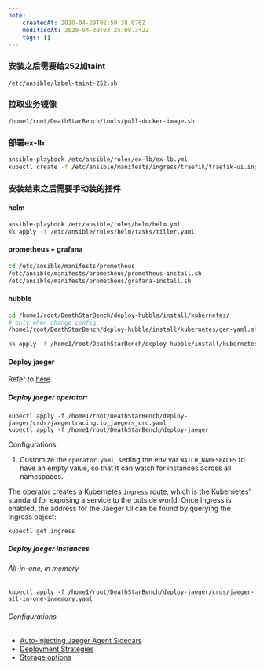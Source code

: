 ```yaml
---
note:
    createdAt: 2020-04-29T02:59:38.076Z
    modifiedAt: 2020-04-30T03:25:09.342Z
    tags: []
---
```

### 安装之后需要给252加taint
  `/etc/ansible/label-taint-252.sh`
  
### 拉取业务镜像
```bash
/home1/root/DeathStarBench/tools/pull-docker-image.sh
```

### 部署ex-lb
```bash
ansible-playbook /etc/ansible/roles/ex-lb/ex-lb.yml
kubectl create -f /etc/ansible/manifests/ingress/traefik/traefik-ui.ing.yaml
```
### 安装结束之后需要手动装的插件
  
#### helm
  ```bash
  ansible-playbook /etc/ansible/roles/helm/helm.yml
  kk apply -f /etc/ansible/roles/helm/tasks/tiller.yaml
  ```
    
#### prometheus + grafana
   ```bash
   cd /etc/ansible/manifests/prometheus
   /etc/ansible/manifests/prometheus/prometheus-install.sh
   /etc/ansible/manifests/prometheus/grafana-install.sh
   ```
#### hubble
   ```bash
   cd /home1/root/DeathStarBench/deploy-hubble/install/kubernetes/
   # only when change config
   /home1/root/DeathStarBench/deploy-hubble/install/kubernetes/gen-yaml.sh
   
   kk apply -f /home1/root/DeathStarBench/deploy-hubble/install/kubernetes/install-hubble.yaml
   ```
   



#### Deploy jaeger

Refer to [here](https://www.jaegertracing.io/docs/1.17/operator/).

##### Deploy jaeger operator:

```
kubectl apply -f /home1/root/DeathStarBench/deploy-jaeger/crds/jaegertracing.io_jaegers_crd.yaml
kubectl apply -f /home1/root/DeathStarBench/deploy-jaeger
```

Configurations:

1. Customize the `operator.yaml`, setting the env var `WATCH_NAMESPACES` to have an empty value, so that it can watch for instances across all namespaces.

The operator creates a Kubernetes [`ingress`](https://kubernetes.io/docs/concepts/services-networking/ingress/) route, which is the Kubernetes’ standard for exposing a service to the outside world. Once Ingress is enabled, the address for the Jaeger UI can be found by querying the Ingress object:

```
kubectl get ingress
```



##### Deploy jaeger instances

###### All-in-one, in memory

```
kubectl apply -f /home1/root/DeathStarBench/deploy-jaeger/crds/jaeger-all-in-one-inmemory.yaml
```

###### Configurations

- [Auto-injecting Jaeger Agent Sidecars](https://www.jaegertracing.io/docs/1.17/operator/#auto-injecting-jaeger-agent-sidecars)
- [Deployment Strategies](https://www.jaegertracing.io/docs/1.17/operator/#deployment-strategies)
- [Storage options](https://www.jaegertracing.io/docs/1.17/operator/#storage-options)